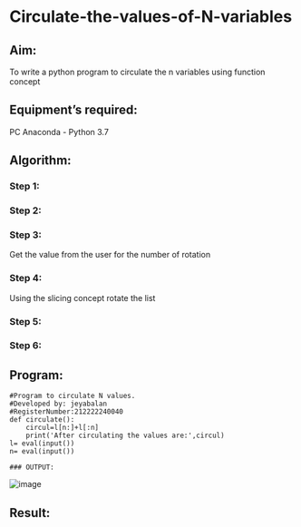 # Circulate-the-values-of-N-variables
## Aim:
To write a python program to circulate the n variables using function concept
## Equipment’s required:
PC
Anaconda - Python 3.7
## Algorithm: 
### Step 1: 
### Step 2: 
### Step 3: 
Get the value from the user for the number of rotation
### Step 4: 
Using the slicing concept rotate the list

### Step 5: 
### Step 6: 
## Program:
```
#Program to circulate N values.
#Developed by: jeyabalan
#RegisterNumber:212222240040
def circulate():
    circul=l[n:]+l[:n]
    print('After circulating the values are:',circul)
l= eval(input())
n= eval(input())

### OUTPUT:
```
![image](https://user-images.githubusercontent.com/119393851/237031986-226527c8-b52e-43ba-8797-e570a8e6cd75.png)


## Result:
